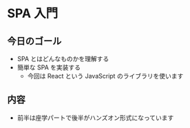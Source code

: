 # SPA 入門

## 今日のゴール

- SPA とはどんなものかを理解する
- 簡単な SPA を実装する
  - 今回は React という JavaScript のライブラリを使います

## 内容

- 前半は座学パートで後半がハンズオン形式になっています
